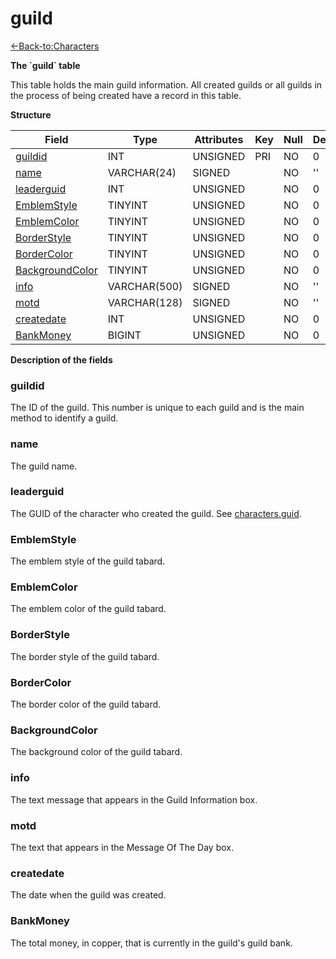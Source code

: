 # guild

[<-Back-to:Characters](database-characters.md)

**The \`guild\` table**

This table holds the main guild information. All created guilds or all guilds in the process of being created have a record in this table.

**Structure**

| Field                | Type         | Attributes | Key | Null | Default | Extra  | Comment |
| -------------------- | ------------ | ---------- | --- | ---- | ------- | ------ | ------- |
| [guildid][1]         | INT          | UNSIGNED   | PRI | NO   | 0       |        |         |
| [name][2]            | VARCHAR(24)  | SIGNED     |     | NO   | ''      |        |         |
| [leaderguid][3]      | INT          | UNSIGNED   |     | NO   | 0       |        |         |
| [EmblemStyle][4]     | TINYINT      | UNSIGNED   |     | NO   | 0       |        |         |
| [EmblemColor][5]     | TINYINT      | UNSIGNED   |     | NO   | 0       |        |         |
| [BorderStyle][6]     | TINYINT      | UNSIGNED   |     | NO   | 0       |        |         |
| [BorderColor][7]     | TINYINT      | UNSIGNED   |     | NO   | 0       |        |         |
| [BackgroundColor][8] | TINYINT      | UNSIGNED   |     | NO   | 0       |        |         |
| [info][9]            | VARCHAR(500) | SIGNED     |     | NO   | ''      |        |         |
| [motd][10]           | VARCHAR(128) | SIGNED     |     | NO   | ''      |        |         |
| [createdate][11]     | INT          | UNSIGNED   |     | NO   | 0       |        |         |
| [BankMoney][12]      | BIGINT       | UNSIGNED   |     | NO   | 0       |        |         |

[1]: #guildid
[2]: #name
[3]: #leaderguid
[4]: #emblemstyle
[5]: #emblemcolor
[6]: #borderstyle
[7]: #bordercolor
[8]: #backgroundcolor
[9]: #info
[10]: #motd
[11]: #createdate
[12]: #bankmoney

**Description of the fields**

### guildid

The ID of the guild. This number is unique to each guild and is the main method to identify a guild.

### name

The guild name.

### leaderguid

The GUID of the character who created the guild. See [characters.guid](characters#guid).

### EmblemStyle

The emblem style of the guild tabard.

### EmblemColor

The emblem color of the guild tabard.

### BorderStyle

The border style of the guild tabard.

### BorderColor

The border color of the guild tabard.

### BackgroundColor

The background color of the guild tabard.

### info

The text message that appears in the Guild Information box.

### motd

The text that appears in the Message Of The Day box.

### createdate

The date when the guild was created.

### BankMoney

The total money, in copper, that is currently in the guild's guild bank.
